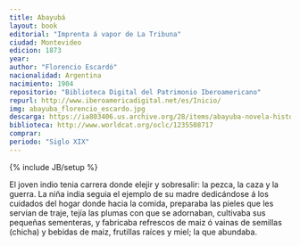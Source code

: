 ```yaml
---
title: Abayubá
layout: book
editorial: "Imprenta á vapor de La Tribuna"
ciudad: Montevideo
edicion: 1873
year: 
author: "Florencio Escardó"
nacionalidad: Argentina
nacimiento: 1904
repositorio: "Biblioteca Digital del Patrimonio Iberoamericano"
repurl: http://www.iberoamericadigital.net/es/Inicio/
img: abayuba_florencio_escardo.jpg
descarga: https://ia803406.us.archive.org/28/items/abayuba-novela-historico/Abayub%C3%A1%20-%20Novela%20Hist%C3%B3rico.pdf
biblioteca: http://www.worldcat.org/oclc/1235508717
comprar: 
periodo: "Siglo XIX"
---
```

{% include JB/setup %}

El joven indio tenia carrera donde elejir y sobresalir: la pezca, la caza y la guerra. La niña india seguia el ejemplo de su madre dedicándose á los cuidados del hogar donde hacia la comida, preparaba las pieles que les servian de traje, tejía  las plumas con que se adornaban, cultivaba sus pequeñas sementeras, y fabricaba refrescos de maiz ó vainas de semillas (chicha) y bebidas de maiz, frutillas raíces y miel; la que abundaba.

